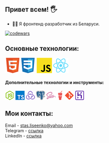 ## Привет всем! 🖐
* 👨‍💻 Я фронтенд-разработчик из Беларуси.

[![codewars](https://www.codewars.com/users/Stalise/badges/large)](https://www.codewars.com/users/Stalise)

## Основные технологии:
![html5](./images/html5_logo.png)![html5](./images/css3_logo.png) ![html5](./images/js_icon.png) ![html5](./images/react_icon.png)
#### Дополнительные технологии и инструменты:
![html5](./images/node-js_icon.png) ![html5](./images/ts_icon.png) ![html5](./images/redux_icon.png) ![html5](./images/postgresql_icon.png) ![html5](./images/scss_icon.png)![html5](./images/gulp_icon.png)![html5](./images/git_icon.png) ![html5](./images/heroku_icon.png)
## Мои контакты:
Email - stas.liseenko@yahoo.com  
Telegram - [ссылка](https://t.me/stalise1)  
LinkedIn - [ссылка](https://www.linkedin.com/in/s-liseenko/)

